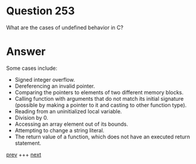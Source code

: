 
# Question 253



What are the cases of undefined behavior in C?


# Answer



Some cases include:
* Signed integer overflow.
* Dereferencing an invalid pointer.
* Comparing the pointers to elements of two different memory blocks.
* Calling function with arguments that do not match its initial signature (possible by making a pointer to it and casting to other function type).
* Reading from an uninitialized local variable.
* Division by 0.
* Accessing an array element out of its bounds.
* Attempting to change a string literal.
* The return value of a function, which does not have an executed return statement.



[prev](252.md) +++ [next](254.md)
